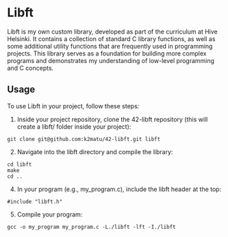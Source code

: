 
# Libft

Libft is my own custom library, developed as part of the curriculum at Hive Helsinki. It contains a collection of standard C library functions, as well as some additional utility functions that are frequently used in programming projects. This library serves as a foundation for building more complex programs and demonstrates my understanding of low-level programming and C concepts.
## Usage
To use Libft in your project, follow these steps:
1. Inside your project repository, clone the 42-libft repository (this will create a libft/ folder inside your project):
```
git clone git@github.com:k2matu/42-libft.git libft
```
2. Navigate into the libft directory and compile the library:
```
cd libft
make
cd ..
```
4. In your program (e.g., my_program.c), include the libft header at the top:
```
#include "libft.h"
```
5. Compile your program:
```
gcc -o my_program my_program.c -L./libft -lft -I./libft
```
